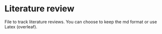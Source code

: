 # Literature review
File to track literature reviews. You can choose to keep the md format or use Latex (overleaf).


